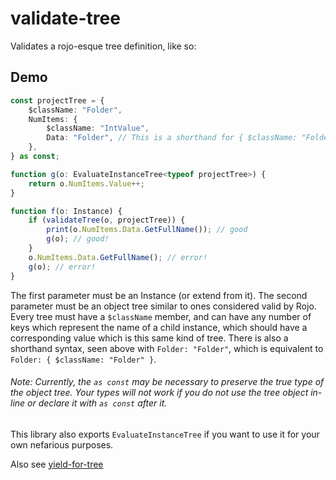 # validate-tree

Validates a rojo-esque tree definition, like so:

## Demo

```ts
const projectTree = {
	$className: "Folder",
	NumItems: {
		$className: "IntValue",
		Data: "Folder", // This is a shorthand for { $className: "Folder" }
	},
} as const;

function g(o: EvaluateInstanceTree<typeof projectTree>) {
	return o.NumItems.Value++;
}

function f(o: Instance) {
	if (validateTree(o, projectTree)) {
		print(o.NumItems.Data.GetFullName()); // good
		g(o); // good!
	}
	o.NumItems.Data.GetFullName(); // error!
	g(o); // error!
}
```

The first parameter must be an Instance (or extend from it). The second parameter must be an object tree similar to ones considered valid by Rojo. Every tree must have a `$className` member, and can have any number of keys which represent the name of a child instance, which should have a corresponding value which is this same kind of tree. There is also a shorthand syntax, seen above with `Folder: "Folder"`, which is equivalent to `Folder: { $className: "Folder" }`.

###### Note: Currently, the `as const` may be necessary to preserve the true type of the object tree. Your types will not work if you do not use the tree object in-line or declare it with `as const` after it.

This library also exports `EvaluateInstanceTree` if you want to use it for your own nefarious purposes.

Also see [yield-for-tree](https://www.npmjs.com/package/@rbxts/yield-for-tree)
